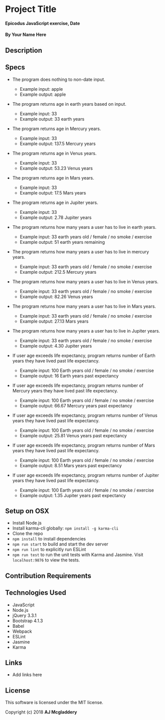 # Project Title

#### Epicodus JavaScript exercise, Date

#### By Your Name Here

## Description



## Specs

* The program does nothing to non-date input.
  * Example input: apple
  * Example output: apple

* The program returns age in earth years based on input.
  * Example input: 33
  * Example output: 33 earth years

* The program returns age in Mercury years.
  * Example input: 33
  * Example output: 137.5 Mercury years

* The program returns age in Venus years.
  * Example input: 33
  * Example output: 53.23 Venus years

* The program returns age in Mars years.
    * Example input: 33
    * Example output: 17.5 Mars years

* The program returns age in Jupiter years.
  * Example input: 33
  * Example output: 2.78 Jupiter years

* The program returns how many years a user has to live in earth years.
  * Example input: 33 earth years old / female / no smoke / exercise
  * Example output: 51 earth years remaining

* The program returns how many years a user has to live in mercury years.
  * Example input: 33 earth years old / female / no smoke / exercise
  * Example output: 212.5 Mercury years

* The program returns how many years a user has to live in Venus years.
  * Example input: 33 earth years old / female / no smoke / exercise
  * Example output: 82.26 Venus years

* The program returns how many years a user has to live in Mars years.
  * Example input: 33 earth years old / female / no smoke / exercise
  * Example output: 27.13 Mars years

* The program returns how many years a user has to live in Jupiter years.
  * Example input: 33 earth years old / female / no smoke / exercise
  * Example output: 4.30 Jupiter years

* If user age exceeds life expectancy, program returns number of Earth years they have lived past life expectancy.
  * Example input: 100 Earth years old / female / no smoke / exercise
  * Example output: 16 Earth years past expectancy

* If user age exceeds life expectancy, program returns number of Mercury years they have lived past life expectancy.
  * Example input: 100 Earth years old  / female / no smoke / exercise
  * Example output: 66.67 Mercury years past expectancy

* If user age exceeds life expectancy, program returns number of Venus years they have lived past life expectancy.
  * Example input: 100 Earth years old  / female / no smoke / exercise
  * Example output: 25.81 Venus years past expectancy

* If user age exceeds life expectancy, program returns number of Mars years they have lived past life expectancy.
  * Example input: 100 Earth years old  / female / no smoke / exercise
  * Example output: 8.51 Mars years past expectancy

* If user age exceeds life expectancy, program returns number of Jupiter years they have lived past life expectancy.
  * Example input: 100 Earth years old / female / no smoke / exercise
  * Example output: 1.35 Jupiter years past expectancy


## Setup on OSX

* Install Node.js
* Install karma-cli globally: `npm install -g karma-cli`
* Clone the repo
* `npm install` to install dependencies
* `npm run start` to build and start the dev server
* `npm run lint` to explicitly run ESLint
* `npm run test` to run the unit tests with Karma and Jasmine. Visit `localhost:9876` to view the tests.

## Contribution Requirements



## Technologies Used

* JavaScript
* Node.js
* jQuery 3.3.1
* Bootstrap 4.1.3
* Babel
* Webpack
* ESLint
* Jasmine
* Karma

## Links

* Add links here

## License

This software is licensed under the MIT license.

Copyright (c) 2018 **AJ Mcgladdery**
